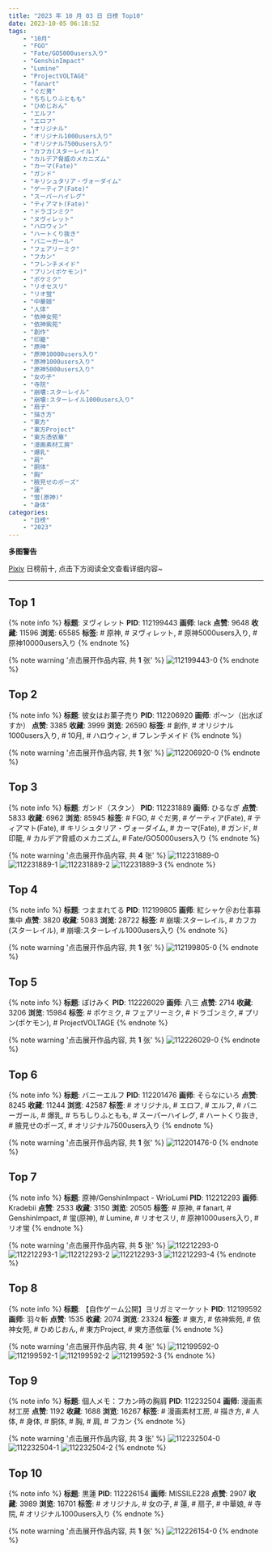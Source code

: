 ```yaml
---
title: "2023 年 10 月 03 日 日榜 Top10"
date: 2023-10-05 06:18:52
tags:
    - "10月"
    - "FGO"
    - "Fate/GO5000users入り"
    - "GenshinImpact"
    - "Lumine"
    - "ProjectVOLTAGE"
    - "fanart"
    - "ぐだ男"
    - "ちちしりふともも"
    - "ひめじおん"
    - "エルフ"
    - "エロフ"
    - "オリジナル"
    - "オリジナル1000users入り"
    - "オリジナル7500users入り"
    - "カフカ(スターレイル)"
    - "カルデア脅威のメカニズム"
    - "カーマ(Fate)"
    - "ガンド"
    - "キリシュタリア・ヴォーダイム"
    - "ゲーティア(Fate)"
    - "スーパーハイレグ"
    - "ティアマト(Fate)"
    - "ドラゴンミク"
    - "ヌヴィレット"
    - "ハロウィン"
    - "ハートくり抜き"
    - "バニーガール"
    - "フェアリーミク"
    - "フカン"
    - "フレンチメイド"
    - "プリン(ポケモン)"
    - "ポケミク"
    - "リオセスリ"
    - "リオ蛍"
    - "中華娘"
    - "人体"
    - "依神女苑"
    - "依神紫苑"
    - "創作"
    - "印籠"
    - "原神"
    - "原神10000users入り"
    - "原神1000users入り"
    - "原神5000users入り"
    - "女の子"
    - "寺院"
    - "崩壊:スターレイル"
    - "崩壊:スターレイル1000users入り"
    - "扇子"
    - "描き方"
    - "東方"
    - "東方Project"
    - "東方憑依華"
    - "漫画素材工房"
    - "爆乳"
    - "肩"
    - "胴体"
    - "胸"
    - "腋見せのポーズ"
    - "蓮"
    - "蛍(原神)"
    - "身体"
categories:
    - "日榜"
    - "2023"
---
```


<i class="fa fa-triangle-exclamation"></i>**多图警告**<i class="fa fa-triangle-exclamation"></i>

[Pixiv](https://www.pixiv.net/) 日榜前十, 点击下方阅读全文查看详细内容~

<!-- more -->

---

## Top 1

{% note info %}
**标题**: ヌヴィレット
**PID**: 112199443 **画师**: lack
**点赞**: 9648 **收藏**: 11596 **浏览**: 65585
**标签**: # 原神, # ヌヴィレット, # 原神5000users入り, # 原神10000users入り
{% endnote %}

{% note warning '点击展开作品内容, 共 **1** 张' %}
![112199443-0](https://i.pixiv.re/img-original/img/2023/10/02/00/00/19/112199443_p0.png)
{% endnote %}

## Top 2

{% note info %}
**标题**: 彼女はお菓子売り
**PID**: 112206920 **画师**: ポ～ン（出水ぽすか）
**点赞**: 3385 **收藏**: 3999 **浏览**: 26590
**标签**: # 創作, # オリジナル1000users入り, # 10月, # ハロウィン, # フレンチメイド
{% endnote %}

{% note warning '点击展开作品内容, 共 **1** 张' %}
![112206920-0](https://i.pixiv.re/img-original/img/2023/10/02/07/30/01/112206920_p0.jpg)
{% endnote %}

## Top 3

{% note info %}
**标题**: ガンド（スタン）
**PID**: 112231889 **画师**: ひるなぎ
**点赞**: 5833 **收藏**: 6962 **浏览**: 85945
**标签**: # FGO, # ぐだ男, # ゲーティア(Fate), # ティアマト(Fate), # キリシュタリア・ヴォーダイム, # カーマ(Fate), # ガンド, # 印籠, # カルデア脅威のメカニズム, # Fate/GO5000users入り
{% endnote %}

{% note warning '点击展开作品内容, 共 **4** 张' %}
![112231889-0](https://i.pixiv.re/img-original/img/2023/10/03/06/00/03/112231889_p0.jpg)
![112231889-1](https://i.pixiv.re/img-original/img/2023/10/03/06/00/03/112231889_p1.jpg)
![112231889-2](https://i.pixiv.re/img-original/img/2023/10/03/06/00/03/112231889_p2.jpg)
![112231889-3](https://i.pixiv.re/img-original/img/2023/10/03/06/00/03/112231889_p3.jpg)
{% endnote %}

## Top 4

{% note info %}
**标题**: つままれてる
**PID**: 112199805 **画师**: 紅シャケ＠お仕事募集中
**点赞**: 3820 **收藏**: 5083 **浏览**: 28722
**标签**: # 崩壊:スターレイル, # カフカ(スターレイル), # 崩壊:スターレイル1000users入り
{% endnote %}

{% note warning '点击展开作品内容, 共 **1** 张' %}
![112199805-0](https://i.pixiv.re/img-original/img/2023/10/02/00/03/56/112199805_p0.jpg)
{% endnote %}

## Top 5

{% note info %}
**标题**: ぽけみく
**PID**: 112226029 **画师**: 八三
**点赞**: 2714 **收藏**: 3206 **浏览**: 15984
**标签**: # ポケミク, # フェアリーミク, # ドラゴンミク, # プリン(ポケモン), # ProjectVOLTAGE
{% endnote %}

{% note warning '点击展开作品内容, 共 **1** 张' %}
![112226029-0](https://i.pixiv.re/img-original/img/2023/10/03/00/00/06/112226029_p0.jpg)
{% endnote %}

## Top 6

{% note info %}
**标题**: バニーエルフ
**PID**: 112201476 **画师**: そらなにいろ
**点赞**: 8245 **收藏**: 11244 **浏览**: 42587
**标签**: # オリジナル, # エロフ, # エルフ, # バニーガール, # 爆乳, # ちちしりふともも, # スーパーハイレグ, # ハートくり抜き, # 腋見せのポーズ, # オリジナル7500users入り
{% endnote %}

{% note warning '点击展开作品内容, 共 **1** 张' %}
![112201476-0](https://i.pixiv.re/img-original/img/2023/10/02/00/58/02/112201476_p0.jpg)
{% endnote %}

## Top 7

{% note info %}
**标题**: 原神/GenshinImpact - WrioLumi
**PID**: 112212293 **画师**: Kradebii
**点赞**: 2533 **收藏**: 3150 **浏览**: 20505
**标签**: # 原神, # fanart, # GenshinImpact, # 蛍(原神), # Lumine, # リオセスリ, # 原神1000users入り, # リオ蛍
{% endnote %}

{% note warning '点击展开作品内容, 共 **5** 张' %}
![112212293-0](https://i.pixiv.re/img-original/img/2023/10/02/14/18/24/112212293_p0.png)
![112212293-1](https://i.pixiv.re/img-original/img/2023/10/02/14/18/24/112212293_p1.png)
![112212293-2](https://i.pixiv.re/img-original/img/2023/10/02/14/18/24/112212293_p2.png)
![112212293-3](https://i.pixiv.re/img-original/img/2023/10/02/14/18/24/112212293_p3.png)
![112212293-4](https://i.pixiv.re/img-original/img/2023/10/02/14/18/24/112212293_p4.png)
{% endnote %}

## Top 8

{% note info %}
**标题**: 【自作ゲーム公開】ヨリガミマーケット
**PID**: 112199592 **画师**: 羽々斬
**点赞**: 1535 **收藏**: 2074 **浏览**: 23324
**标签**: # 東方, # 依神紫苑, # 依神女苑, # ひめじおん, # 東方Project, # 東方憑依華
{% endnote %}

{% note warning '点击展开作品内容, 共 **4** 张' %}
![112199592-0](https://i.pixiv.re/img-original/img/2023/10/02/00/00/53/112199592_p0.png)
![112199592-1](https://i.pixiv.re/img-original/img/2023/10/02/00/00/53/112199592_p1.png)
![112199592-2](https://i.pixiv.re/img-original/img/2023/10/02/00/00/53/112199592_p2.png)
![112199592-3](https://i.pixiv.re/img-original/img/2023/10/02/00/00/53/112199592_p3.png)
{% endnote %}

## Top 9

{% note info %}
**标题**: 個人メモ：フカン時の胸肩
**PID**: 112232504 **画师**: 漫画素材工房
**点赞**: 1192 **收藏**: 1688 **浏览**: 16267
**标签**: # 漫画素材工房, # 描き方, # 人体, # 身体, # 胴体, # 胸, # 肩, # フカン
{% endnote %}

{% note warning '点击展开作品内容, 共 **3** 张' %}
![112232504-0](https://i.pixiv.re/img-original/img/2023/10/03/07/00/07/112232504_p0.jpg)
![112232504-1](https://i.pixiv.re/img-original/img/2023/10/03/07/00/07/112232504_p1.jpg)
![112232504-2](https://i.pixiv.re/img-original/img/2023/10/03/07/00/07/112232504_p2.jpg)
{% endnote %}

## Top 10

{% note info %}
**标题**: 黒蓮
**PID**: 112226154 **画师**: MISSILE228
**点赞**: 2907 **收藏**: 3989 **浏览**: 16701
**标签**: # オリジナル, # 女の子, # 蓮, # 扇子, # 中華娘, # 寺院, # オリジナル1000users入り
{% endnote %}

{% note warning '点击展开作品内容, 共 **1** 张' %}
![112226154-0](https://i.pixiv.re/img-original/img/2023/10/03/00/00/29/112226154_p0.jpg)
{% endnote %}
